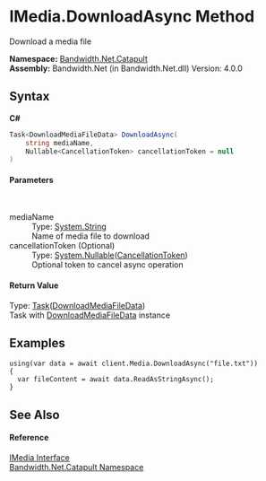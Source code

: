 ﻿# IMedia.DownloadAsync Method 
 

Download a media file

**Namespace:**&nbsp;<a href ="N_Bandwidth_Net_Catapult.md">Bandwidth.Net.Catapult</a><br />**Assembly:**&nbsp;Bandwidth.Net (in Bandwidth.Net.dll) Version: 4.0.0

## Syntax

**C#**<br />
``` C#
Task<DownloadMediaFileData> DownloadAsync(
	string mediaName,
	Nullable<CancellationToken> cancellationToken = null
)
```


#### Parameters
&nbsp;<dl><dt>mediaName</dt><dd>Type: <a href="http://msdn2.microsoft.com/en-us/library/s1wwdcbf" target="_blank">System.String</a><br />Name of media file to download</dd><dt>cancellationToken (Optional)</dt><dd>Type: <a href="http://msdn2.microsoft.com/en-us/library/b3h38hb0" target="_blank">System.Nullable</a>(<a href="http://msdn2.microsoft.com/en-us/library/dd384802" target="_blank">CancellationToken</a>)<br />Optional token to cancel async operation</dd></dl>

#### Return Value
Type: <a href="http://msdn2.microsoft.com/en-us/library/dd321424" target="_blank">Task</a>(<a href ="T_Bandwidth_Net_Catapult_DownloadMediaFileData.md">DownloadMediaFileData</a>)<br />Task with <a href ="T_Bandwidth_Net_Catapult_DownloadMediaFileData.md">DownloadMediaFileData</a> instance

## Examples

```
using(var data = await client.Media.DownloadAsync("file.txt"))
{
  var fileContent = await data.ReadAsStringAsync();
}
```


## See Also


#### Reference
<a href ="T_Bandwidth_Net_Catapult_IMedia.md">IMedia Interface</a><br /><a href ="N_Bandwidth_Net_Catapult.md">Bandwidth.Net.Catapult Namespace</a><br />